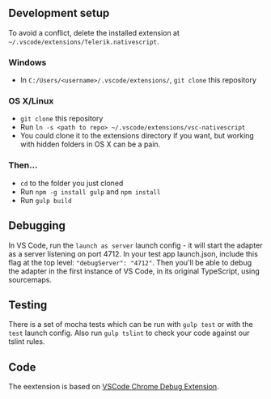 ## Development setup
To avoid a conflict, delete the installed extension at `~/.vscode/extensions/Telerik.nativescript`.

### Windows
* In `C:/Users/<username>/.vscode/extensions/`, `git clone` this repository

### OS X/Linux
* `git clone` this repository
* Run `ln -s <path to repo> ~/.vscode/extensions/vsc-nativescript`
* You could clone it to the extensions directory if you want, but working with hidden folders in OS X can be a pain.

### Then...
* `cd` to the folder you just cloned
* Run `npm -g install gulp` and `npm install`
* Run `gulp build`


## Debugging
In VS Code, run the `launch as server` launch config - it will start the adapter as a server listening on port 4712. In your test app launch.json, include this flag at the top level: `"debugServer": "4712"`. Then you'll be able to debug the adapter in the first instance of VS Code, in its original TypeScript, using sourcemaps.

## Testing
There is a set of mocha tests which can be run with `gulp test` or with the `test` launch config. Also run `gulp tslint` to check your code against our tslint rules.

## Code
The eextension is based on [VSCode Chrome Debug Extension](https://github.com/Microsoft/vscode-chrome-debug).
